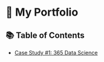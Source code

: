 #   🔨 My Portfolio 
## 📚 Table of Contents
- [Case Study #1: 365 Data Science](https://github.com/dinhtruongluong02/SQL-/blob/main/365%20Case%20study.md)


